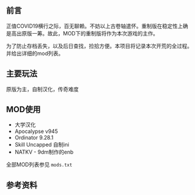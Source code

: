 ## 前言

正值COVID19横行之际，百无聊赖。不妨以上古卷轴遣怀。重制版在稳定性上确是高出原版一筹。故此，MOD下的重制版将作为本次游戏的主作。

为了防止存档丢失，以及后日查找，捡拾方便。本项目将记录本次开荒的全过程。并给出详细的mod列表。

## 主要玩法

原版为主，自制汉化，传奇难度



## MOD使用

* 大学汉化
* Apocalypse v945
* Ordinator 9.28.1
* Skill Uncapped 自制ini
* NATKV - 9dm制作的enb

全部MOD列表参见 `mods.txt`

## 参考资料

[传奇难度开局]: https://www.gamersky.com/handbook/201904/1171782.shtml	"《上古卷轴5》传奇难度炼金师开局攻略"

[传奇难度实况]: https://www.bilibili.com/video/BV1ex41177Hz	"三人成虎等两人up的实况"
[Ordinator 1]: https://www.reddit.com/r/skyrimmods/comments/4rpw3h/your_favoritemost_interesting_ordinator_perk/	"Your favorite/most interesting Ordinator perk trees and builds"
[Ordinator 2]: https://www.reddit.com/r/skyrimmods/comments/5zb5zb/what_are_some_fun_ordinator_builds/	"What are some fun Ordinator builds?"
[Apocalypse]: https://www.reddit.com/r/skyrimmods/comments/41w3k5/best_spell_combos_for_spells_added_by_apocalypse/	"Best spell combos for Spells added by Apocalypse"

